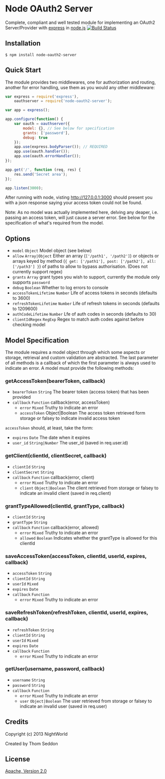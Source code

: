 # Node OAuth2 Server

Complete, compliant and well tested module for implementing an OAuth2 Server/Provider with [express](http://expressjs.com/) in [node.js](http://nodejs.org/) [![Build Status](https://travis-ci.org/nightworld/node-oauth2-server.png?branch=master)](https://travis-ci.org/nightworld/node-oauth2-server)

## Installation

	$ npm install node-oauth2-server

## Quick Start

The module provides two middlewares, one for authorization and routing, another for error handling, use them as you would any other middleware:

```js
var express = require('express'),
	oauthserver = require('node-oauth2-server');

var app = express();

app.configure(function() {
	var oauth = oauthserver({
		model: {}, // See below for specification
		grants: ['password'],
		debug: true
	});
	app.use(express.bodyParser()); // REQUIRED
	app.use(oauth.handler());
	app.use(oauth.errorHandler());
});

app.get('/', function (req, res) {
	res.send('Secret area');
});

app.listen(3000);
```

After running with node, visting http://127.0.0.1:3000 should present you with a json response saying your access token could not be found.

Note: As no model was actually implemented here, delving any deaper, i.e. passing an access token, will just cause a server error. See below for the specification of what's required from the model.

## Options

- `model`	`Object`	Model object (see below)
- `allow`	`Array|Object`	Either an array (`['/path1', '/path2']`) or objects or arrays keyed by method (`{ get: ['/path1'], post: ['/path2'], all: ['/path3'] }`) of paths to allow to bypass authorisation. (Does not currently support regex)
- `grants`	`Array`	grant types you wish to support, currently the module only supports `password`
- `debug`	`Boolean` Whether to log errors to console
- `accessTokenLifetime`	`Number`	Life of access tokens in seconds (defaults to 3600)
- `refreshTokenLifetime` `Number`	Life of refresh tokens in seconds (defaults to 1209600)
- `authCodeLifetime`	`Number`	Lfe of auth codes in seconds (defaults to 30)
- `clientIdRegex`	`RegExp`	Regex to match auth codes against before checking model

## Model Specification

The module requires a model object through which some aspects or storage, retrieval and custom validation are abstracted.
The last parameter of all methods is a callback of which the first parameter is always used to indicate an error.
A model must provide the following methods:

### getAccessToken(bearerToken, callback)
- `bearerToken`	`String`	The bearer token (access token) that has been provided
- `callback`	`Function` callback(error, accessToken)
	- `error`	`Mixed`	Truthy to indicate an error
	- `accessToken`	Object|Boolean	The access token retrieved form storage or falsey to indicate invalid access token

`accessToken` should, at least, take the form:
- `expires` `Date`	The date when it expires
- `user_id` `String|Number`	The user_id (saved in req.user.id)

### getClient(clientId, clientSecret, callback)
- `clientId`	`String`
- `clientSecret`	`String`
- `callback`	`Function` callback(error, client)
	- `error`	`Mixed`	Truthy to indicate an error
	- `client`	`Object|Boolean`	The client retrieved from storage or falsey to indicate an invalid client (saved in req.client)

### grantTypeAllowed(clientId, grantType, callback)
- `clientId`	`String`
- `grantType`	`String`
- `callback`	`Function` callback(error, allowed)
	- `error`	`Mixed`	Truthy to indicate an error
	- `allowed`	`Boolean`	Indicates whether the grantType is allowed for this clientId

### saveAccessToken(accessToken, clientId, userId, expires, callback)
- `accessToken` `String`
- `clientId`	`String`
- `userId`	`Mixed`
- `expires`	`Date`
- `callback`	`Function`
	- `error`	`Mixed`	Truthy to indicate an error

### saveRefreshToken(refreshToken, clientId, userId, expires, callback)
- `refreshToken` `String`
- `clientId`	`String`
- `userId`	`Mixed`
- `expires`	`Date`
- `callback`	`Function`
	- `error`	`Mixed`	Truthy to indicate an error

### getUser(username, password, callback)
- `username`	`String`
- `password`	`String`
- `callback`	`Function`
	- `error`	`Mixed`	Truthy to indicate an error
	- `user`	`Object|Boolean`	The user retrieved from storage or falsey to indicate an invalid user (saved in req.user)

## Credits

Copyright (c) 2013 NightWorld

Created by Thom Seddon

## License

[Apache, Version 2.0](https://github.com/nightworld/node-oauth2-server/blob/master/LICENSE)